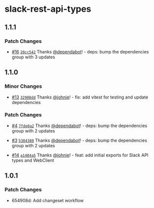 # slack-rest-api-types

## 1.1.1

### Patch Changes

- [#16](https://github.com/johnie/slack-rest-api-types/pull/16) [`20cc542`](https://github.com/johnie/slack-rest-api-types/commit/20cc542a98728afacacc7b9780dba8fdb903bf93) Thanks [@dependabot](https://github.com/apps/dependabot)! - deps: bump the dependencies group with 3 updates

## 1.1.0

### Minor Changes

- [#13](https://github.com/johnie/slack-rest-api-types/pull/13) [`32900dd`](https://github.com/johnie/slack-rest-api-types/commit/32900dda19b0d4aee8c30d39aa7c946fe258ae92) Thanks [@johnie](https://github.com/johnie)! - fix: add vitest for testing and update dependencies

### Patch Changes

- [#4](https://github.com/johnie/slack-rest-api-types/pull/4) [`7fde0a2`](https://github.com/johnie/slack-rest-api-types/commit/7fde0a2903f54455e2a7fc37ca7d4d4a8afeccf0) Thanks [@dependabot](https://github.com/apps/dependabot)! - deps: bump the dependencies group with 2 updates

- [#3](https://github.com/johnie/slack-rest-api-types/pull/3) [`5384380`](https://github.com/johnie/slack-rest-api-types/commit/5384380668cf860a2644aa05c76689743d75b8fa) Thanks [@dependabot](https://github.com/apps/dependabot)! - deps: bump the dependencies group with 2 updates

- [#14](https://github.com/johnie/slack-rest-api-types/pull/14) [`a1484a5`](https://github.com/johnie/slack-rest-api-types/commit/a1484a5ad5a226f847fbf755572c4050974d2898) Thanks [@johnie](https://github.com/johnie)! - feat: add initial exports for Slack API types and WebClient

## 1.0.1

### Patch Changes

- 654908d: Add changeset workflow
